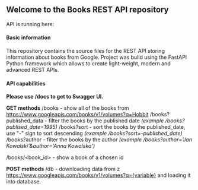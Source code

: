 ## Welcome to the Books REST API repository

API is running here:



#### Basic information
This repository contains the source files for the REST API storing information about books from Google. Project was bulid using the FastAPI Python framework which allows to create light-weight, modern and advanced REST APIs.

#### API capabilities
<b>Please use /docs to get to Swagger UI.</b>

<b>GET methods</b>
/books - show all of the books from https://www.googleapis.com/books/v1/volumes?q=Hobbit
/books?published_data - filter the books by the published date <i>(example /books?publised_date=1995)</i>
/books?sort - sort the books by the published_date, use "-" sign to sort descending <i>(example /books?sort=-published_date)</i>
/books?author - filter the books by the author <i>(example /books?author='Jan Kowalski'&author='Anna Kowalska')</i>

/books/<book_id> - show a book of a chosen id

<b>POST methods</b>
/db - downloading data from z https://www.googleapis.com/books/v1/volumes?q={variable} and loading it into database.
